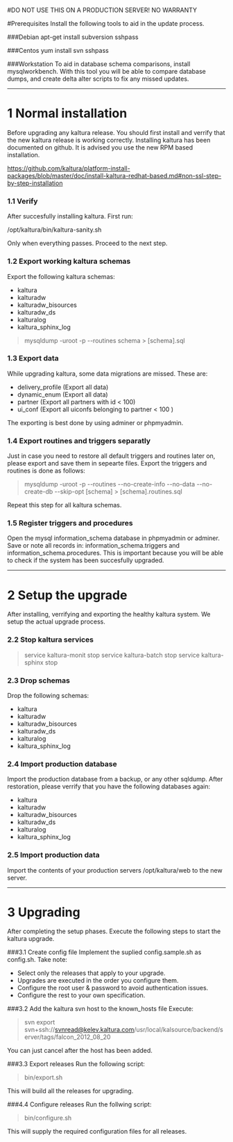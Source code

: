 #DO NOT USE THIS ON A PRODUCTION SERVER! NO WARRANTY

#Prerequisites
Install the following tools to aid in the update process. 

###Debian
apt-get install subversion sshpass

###Centos 
yum install svn sshpass 

###Workstation
To aid in database schema comparisons, install mysqlworkbench. With this tool you will be able to compare database dumps, and create delta alter scripts to fix any missed updates. 

---

# 1 Normal installation
Before upgrading any kaltura release. You should first install and verrify that the new kaltura release is working correctly. Installing kaltura has been  documented on github. It is advised you use the new RPM based installation. 

https://github.com/kaltura/platform-install-packages/blob/master/doc/install-kaltura-redhat-based.md#non-ssl-step-by-step-installation

### 1.1 Verify
After succesfully installing kaltura. First run:

/opt/kaltura/bin/kaltura-sanity.sh

Only when everything passes. Proceed to the next step.

### 1.2 Export working kaltura schemas
Export the following kaltura schemas:

- kaltura
- kalturadw
- kalturadw_bisources
- kalturadw_ds
- kalturalog
- kaltura_sphinx_log

> mysqldump -uroot -p --routines schema > [schema].sql

### 1.3 Export data 
While upgrading kaltura, some data migrations are missed. These are:

- delivery_profile (Export all data)
- dynamic_enum (Export all data)
- partner   (Export all partners with id < 100)
- ui_conf  (Export all uiconfs belonging to partner < 100 )

The exporting is best done by using adminer or phpmyadmin. 

### 1.4 Export routines and triggers separatly
Just in case you need to restore all default triggers and routines later on, please export and save them in sepearte files. Export the triggers and routines is done as follows:

> mysqldump -uroot -p --routines --no-create-info --no-data --no-create-db --skip-opt [schema] > [schema].routines.sql

Repeat this step for all kaltura schemas. 

### 1.5 Register triggers and procedures 
Open the mysql information_schema database in phpmyadmin or adminer. Save or note all records in: information_schema.triggers and information_schema.procedures. This is important because you will be able to check if the system has been succesfully upgraded. 

---

# 2 Setup the upgrade
After installing, verrifying and exporting the healthy kaltura system. We setup the actual upgrade process. 

### 2.2 Stop kaltura services

> service kaltura-monit stop
> service kaltura-batch stop
> service kaltura-sphinx stop

### 2.3 Drop schemas
Drop the following schemas: 

- kaltura
- kalturadw
- kalturadw_bisources
- kalturadw_ds
- kalturalog
- kaltura_sphinx_log

### 2.4 Import production database
Import the production database from a backup, or any other sqldump. After restoration, please verrify that you have the following databases again: 

- kaltura
- kalturadw
- kalturadw_bisources
- kalturadw_ds
- kalturalog
- kaltura_sphinx_log

### 2.5 Import production data
Import the contents of your production servers /opt/kaltura/web to the new server. 

---

# 3 Upgrading
After completing the setup phases. Execute the following steps to start the kaltura upgrade.

###3.1 Create config file
Implement the suplied config.sample.sh as config.sh. Take note:

- Select only the releases that apply to your upgrade. 
- Upgrades are executed in the order you configure them. 
- Configure the root user & password to avoid authentication issues.
- Configure the rest to your own specification.

###3.2 Add the kaltura svn host to the known_hosts file
Execute:

> svn export svn+ssh://svnread@kelev.kaltura.com/usr/local/kalsource/backend/server/tags/falcon_2012_08_20 

You can just cancel after the host has been added.

###3.3 Export releases
Run the following script:

> bin/export.sh

This will build all the releases for upgrading. 

###4.4 Configure releases
Run the follwing script:

> bin/configure.sh

This will supply the required configuration files for all releases. 
